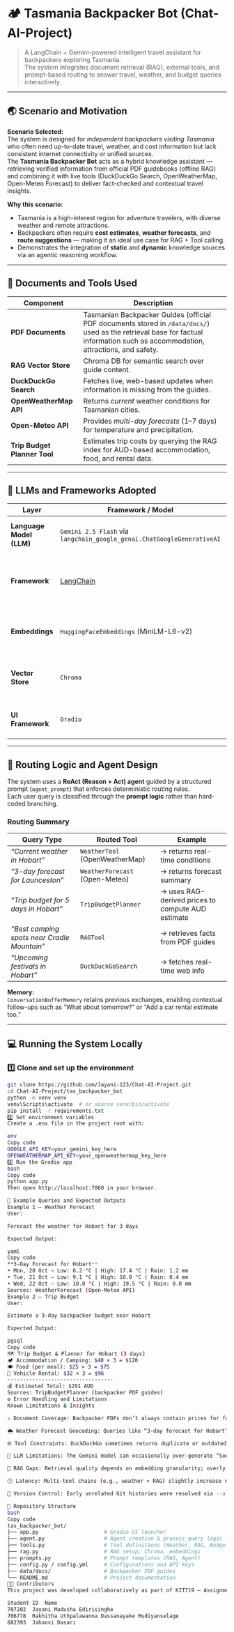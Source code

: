 # 🏕️ Tasmania Backpacker Bot (Chat-AI-Project)

> A LangChain + Gemini-powered intelligent travel assistant for backpackers exploring Tasmania.  
> The system integrates document retrieval (RAG), external tools, and prompt-based routing to answer travel, weather, and budget queries interactively.

---

## 🌏 Scenario and Motivation

**Scenario Selected:**  
The system is designed for *independent backpackers visiting Tasmania* who often need up-to-date travel, weather, and cost information but lack consistent internet connectivity or unified sources.  
The **Tasmania Backpacker Bot** acts as a hybrid knowledge assistant — retrieving verified information from official PDF guidebooks (offline RAG) and combining it with live tools (DuckDuckGo Search, OpenWeatherMap, Open-Meteo Forecast) to deliver fact-checked and contextual travel insights.

**Why this scenario:**  
- Tasmania is a high-interest region for adventure travelers, with diverse weather and remote attractions.  
- Backpackers often require **cost estimates**, **weather forecasts**, and **route suggestions** — making it an ideal use case for RAG + Tool calling.  
- Demonstrates the integration of **static** and **dynamic** knowledge sources via an agentic reasoning workflow.

---

## 📄 Documents and Tools Used

| Component | Description |
|------------|-------------|
| **PDF Documents** | Tasmanian Backpacker Guides (official PDF documents stored in `/data/docs/`) used as the retrieval base for factual information such as accommodation, attractions, and safety. |
| **RAG Vector Store** | Chroma DB for semantic search over guide content. |
| **DuckDuckGo Search** | Fetches live, web-based updates when information is missing from the guides. |
| **OpenWeatherMap API** | Returns *current* weather conditions for Tasmanian cities. |
| **Open-Meteo API** | Provides *multi-day forecasts* (1–7 days) for temperature and precipitation. |
| **Trip Budget Planner Tool** | Estimates trip costs by querying the RAG index for AUD-based accommodation, food, and rental data. |

---

## 🤖 LLMs and Frameworks Adopted

| Layer | Framework / Model | Purpose |
|-------|-------------------|----------|
| **Language Model (LLM)** | `Gemini 2.5 Flash` via `langchain_google_genai.ChatGoogleGenerativeAI` | ReAct-style reasoning, tool calling, and summarisation. |
| **Framework** | [LangChain](https://python.langchain.com/) | Agent creation, memory management, and retrieval orchestration. |
| **Embeddings** | `HuggingFaceEmbeddings` (MiniLM-L6-v2) | Used to embed PDF chunks for semantic retrieval. |
| **Vector Store** | `Chroma` | Persistent local vector store for document chunks. |
| **UI Framework** | `Gradio` | Lightweight chat interface with example prompts. |

---

## 🔀 Routing Logic and Agent Design

The system uses a **ReAct (Reason + Act) agent** guided by a structured prompt (`agent_prompt`) that enforces deterministic routing rules.  
Each user query is classified through the **prompt logic** rather than hard-coded branching.

### Routing Summary

| Query Type | Routed Tool | Example |
|-------------|-------------|----------|
| *“Current weather in Hobart”* | `WeatherTool` (OpenWeatherMap) | → returns real-time conditions |
| *“3-day forecast for Launceston”* | `WeatherForecast` (Open-Meteo) | → returns forecast summary |
| *“Trip budget for 5 days in Hobart”* | `TripBudgetPlanner` | → uses RAG-derived prices to compute AUD estimate |
| *“Best camping spots near Cradle Mountain”* | `RAGTool` | → retrieves facts from PDF guides |
| *“Upcoming festivals in Hobart”* | `DuckDuckGoSearch` | → fetches real-time web info |

**Memory:**  
`ConversationBufferMemory` retains previous exchanges, enabling contextual follow-ups such as “What about tomorrow?” or “Add a car rental estimate too.”

---

## 💻 Running the System Locally

### 1️⃣ Clone and set up the environment

```bash
git clone https://github.com/Jayani-123/Chat-AI-Project.git
cd Chat-AI-Project/tas_backpacker_bot
python -m venv venv
venv\Scripts\activate  # or source venv/bin/activate
pip install -r requirements.txt
2️⃣ Set environment variables
Create a .env file in the project root with:

env
Copy code
GOOGLE_API_KEY=your_gemini_key_here
OPENWEATHERMAP_API_KEY=your_openweathermap_key_here
3️⃣ Run the Gradio app
bash
Copy code
python app.py
Then open http://localhost:7860 in your browser.

🧠 Example Queries and Expected Outputs
Example 1 — Weather Forecast
User:

Forecast the weather for Hobart for 3 days

Expected Output:

yaml
Copy code
**3-Day Forecast for Hobart**
• Mon, 20 Oct — Low: 8.2 °C | High: 17.4 °C | Rain: 1.2 mm
• Tue, 21 Oct — Low: 9.1 °C | High: 18.0 °C | Rain: 0.4 mm
• Wed, 22 Oct — Low: 10.0 °C | High: 19.5 °C | Rain: 0.0 mm
Sources: WeatherForecast (Open-Meteo API)
Example 2 — Trip Budget
User:

Estimate a 3-day backpacker budget near Hobart

Expected Output:

pgsql
Copy code
🗺️ Trip Budget & Planner for Hobart (3 days)
🏕️ Accommodation / Camping: $40 × 3 = $120
🍽️ Food (per meal): $25 × 3 = $75
🚗 Vehicle Rental: $32 × 3 = $96
----------------------------------
💰 Estimated Total: $291 AUD
Sources: TripBudgetPlanner (backpacker PDF guides)
⚙️ Error Handling and Limitations
Known Limitations & Insights

⚠️ Document Coverage: Backpacker PDFs don’t always contain prices for food or accommodation in every region.

🌦️ Weather Forecast Geocoding: Queries like “3-day forecast for Hobart” initially failed due to string cleaning issues (hyphens, dashes). Fixed via regex sanitization.

🌐 Tool Constraints: DuckDuckGo sometimes returns duplicate or outdated links when weak keywords are provided.

💬 LLM Limitations: The Gemini model can occasionally over-generate “Sources” twice; handled with regex cleanup.

🧩 RAG Gaps: Retrieval quality depends on embedding granularity; overly small chunks reduce context coherence.

🕒 Latency: Multi-tool chains (e.g., weather + RAG) slightly increase response time.

🧱 Version Control: Early unrelated Git histories were resolved via --allow-unrelated-histories merge.

🧩 Repository Structure
bash
Copy code
tas_backpacker_bot/
├── app.py                     # Gradio UI launcher
├── agent.py                   # Agent creation & process_query logic
├── tools.py                   # Tool definitions (Weather, RAG, Budget, Search)
├── rag.py                     # RAG setup, Chroma, embeddings
├── prompts.py                 # Prompt templates (RAG, Agent)
├── config.py / config.yml     # Configurations and API keys
├── data/docs/                 # Backpacker PDF guides
└── README.md                  # Project documentation
👩‍💻 Contributors
This project was developed collaboratively as part of KIT719 – Assignment 2 at the University of Tasmania.

Student ID	Name
707202	Jayani Madusha Edirisinghe
706778	Rakhitha Uthpalawanna Dassanayake Mudiyanselage
682393	Jahanvi Dasari